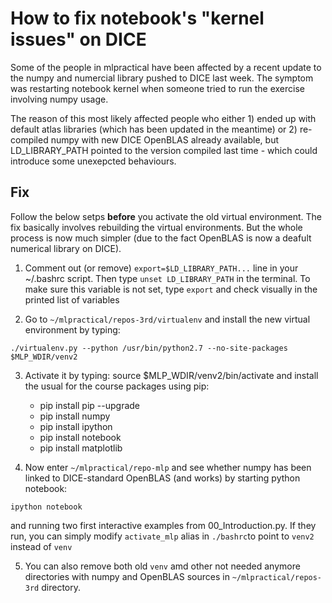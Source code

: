 
# How to fix notebook's "kernel issues" on DICE

Some of the people in mlpractical have been affected by a recent update to the numpy and numercial 
library pushed to DICE last week. The symptom was restarting notebook kernel when someone
tried to run the exercise involving numpy usage.

The reason of this most likely affected people who either 1) ended up with 
default atlas libraries (which has been updated in the meantime) or 2) re-compiled 
numpy with new DICE OpenBLAS already available, but LD_LIBRARY_PATH pointed to the 
version compiled last time - which could introduce some unexepcted behaviours.

## Fix

Follow the below setps **before** you activate the old virtual environment. The fix 
basically involves rebuilding the virtual environments. But the whole process is now
much simpler (due to the fact OpenBLAS is now a deafult numerical library on DICE).

1) Comment out (or remove) `export=$LD_LIBRARY_PATH...` line in your ~/.bashrc script. Then type 
`unset LD_LIBRARY_PATH` in the terminal. To make sure this variable is not
set, type `export` and check visually in the printed list of variables

2) Go to `~/mlpractical/repos-3rd/virtualenv` and install the new virtual
environment by typing: 

```
./virtualenv.py --python /usr/bin/python2.7 --no-site-packages $MLP_WDIR/venv2
```

3) Activate it by typing: source $MLP_WDIR/venv2/bin/activate and install the usual for the course packages using pip:

   * pip install pip --upgrade
   * pip install numpy
   * pip install ipython
   * pip install notebook
   * pip install matplotlib

4) Now enter `~/mlpractical/repo-mlp` and see whether numpy has been
linked to DICE-standard OpenBLAS (and works) by starting python notebook:
```
ipython notebook
```
and running two first interactive examples from 00_Introduction.py. 
If they run, you can simply modify `activate_mlp` alias in `./bashrc`to point to
`venv2` instead of `venv`

5) You can also remove both old `venv` amd other not needed anymore
directories with numpy and OpenBLAS sources in `~/mlpractical/repos-3rd` directory.